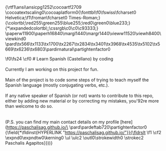 {\rtf1\ansi\ansicpg1252\cocoartf2709
\cocoatextscaling0\cocoaplatform0{\fonttbl\f0\fswiss\fcharset0 Helvetica;\f1\froman\fcharset0 Times-Roman;}
{\colortbl;\red255\green255\blue255;\red0\green0\blue233;}
{\*\expandedcolortbl;;\cssrgb\c0\c0\c93333;}
\paperw11900\paperh16840\margl1440\margr1440\vieww11520\viewh8400\viewkind0
\pard\tx566\tx1133\tx1700\tx2267\tx2834\tx3401\tx3968\tx4535\tx5102\tx5669\tx6236\tx6803\pardirnatural\partightenfactor0

\f0\fs24 \cf0 # Learn Spanish (Castellano) by coding\
\
Currently I am working on this project for fun.\
\
Main of the project is to code some steps of trying to teach myself the Spanish language (mostly conjugating verbs, etc.).\
\
If any native speaker of Spanish (or not) wants to contribute to this repo, either by adding new material or by correcting my mistakes, you\'92re more than welcome to do so.\
\
\
(P.S. you can find my main contact details on my profile [here](https://paschalisag.github.io/\
\pard\pardeftab720\partightenfactor0
{\field{\*\fldinst{HYPERLINK "https://paschalisag.github.io/"}}{\fldrslt 
\f1 \cf2 \expnd0\expndtw0\kerning0
\ul \ulc2 \outl0\strokewidth0 \strokec2 Paschalis Agapitos}}))}